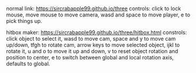 normal link: https://sircrabapple99.github.io/three
controls: click to lock mouse, move mouse to move camera, wasd and space to move player, e to pick things up.

hitbox maker: https://sircrabapple99.github.io/three/hitbox.html
constrols: click object to select it, wasd to move cam, space and y to move cam up/down, tfgh to rotate cam, arrow keys to move selected object, ijkl to rotate it, u and o to move it up and down, v to reset object rotation and position to center, e to switch between global and local rotation axis, defaults to global.
